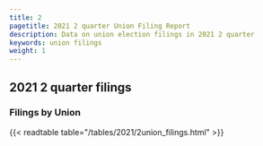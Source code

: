 ```yaml
---
title: 2
pagetitle: 2021 2 quarter Union Filing Report
description: Data on union election filings in 2021 2 quarter 
keywords: union filings
weight: 1
---
```


## 2021 2 quarter filings

### Filings by Union
{{< readtable table="/tables/2021/2union_filings.html" >}}
